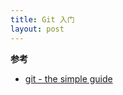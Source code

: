 ```yaml
---
title: Git 入门
layout: post
---
```


**参考**

* [git - the simple guide](http://rogerdudler.github.io/git-guide/)
